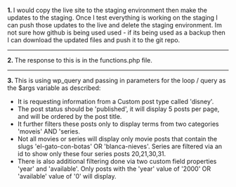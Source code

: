 <p><strong>1. </strong>I would copy the live site to the staging environment then make the updates to the staging. Once I test everything is working on the staging I can push those updates to the live and delete the staging environment. Im not sure how github is being used used - if its being used as a backup then I can download the updated files and push it to the git repo.</p>
<hr/>
<p><strong>2. </strong> The response to this is in the functions.php file.</p>
<hr/>   
<p><strong>3. </strong>  This is using wp_query and passing in parameters for the loop / query as the $args variable as described:</p>
   <ul>
     <li>It is requesting information from a Custom post type called 'disney'.</li>
     <li>The post status should be 'published', it will display 5 posts per page, and will be ordered by the post title.</li>
     <li>It further filters these posts only to display terms from two categories 'moveis' AND 'series.</li>
     <li>Not all movies or series will display only movie posts that contain the slugs 'el-gato-con-botas' OR 'blanca-nieves'. 	Series are filtered via an id to show only these four series posts 20,21,30,31.</li>
     <li>There is also additional filtering done via two custom field properties 'year' and 'available'. Only posts with the 'year' value of '2000' OR 'available' value of '0' will display.</li>
   </ul>
